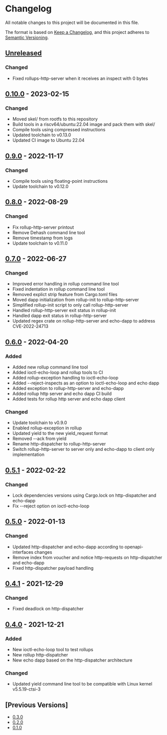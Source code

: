 # Changelog
All notable changes to this project will be documented in this file.

The format is based on [Keep a Changelog](https://keepachangelog.com/en/1.0.0/),
and this project adheres to [Semantic Versioning](https://semver.org/spec/v2.0.0.html).

## [Unreleased]
### Changed
- Fixed rollups-http-server when it receives an inspect with 0 bytes

## [0.10.0] - 2023-02-15
### Changed
- Moved skel/ from rootfs to this repository
- Build tools in a riscv64/ubuntu:22.04 image and pack them with skel/
- Compile tools using compressed instructions
- Updated toolchain to v0.13.0
- Updated CI image to Ubuntu 22.04

## [0.9.0] - 2022-11-17
### Changed
- Compile tools using floating-point instructions
- Update toolchain to v0.12.0

## [0.8.0] - 2022-08-29
### Changed
- Fix rollup-http-server printout
- Remove Dehash command line tool
- Remove timestamp from logs
- Update toolchain to v0.11.0

## [0.7.0] - 2022-06-27
### Changed
- Improved error handling in rollup command line tool
- Fixed indentation in rollup command line tool
- Removed explict strip feature from Cargo.toml files
- Moved dapp initialization from rollup-init to rollup-http-server
- Simplified rollup-init script to only call rollup-http-server
- Handled rollup-http-server exit status in rollup-init
- Handled dapp exit status in rollup-http-server
- Updated regex crate on rollup-http-server and echo-dapp to address CVE-2022-24713

## [0.6.0] - 2022-04-20
### Added
- Added new rollup command line tool
- Added ioctl-echo-loop and rollup tools to CI
- Added rollup-exception handling to ioctl-echo-loop
- Added --reject-inspects as an option to ioctl-echo-loop and echo dapp
- Added exception to rollup-http-server and echo-dapp
- Added rollup http server and echo dapp CI build
- Added tests for rollup http server and echo dapp client

### Changed
- Update toolchain to v0.9.0
- Enabled rollup-exception in rollup
- Updated yield to the new yield\_request format
- Removed --ack from yield
- Rename http-dispatcher to rollup-http-server
- Switch rollup-http-server to server only and echo-dapp to client only implementation

## [0.5.1] - 2022-02-22
### Changed
- Lock dependencies versions using Cargo.lock on http-dispatcher and echo-dapp
- Fix --reject option on ioctl-echo-loop

## [0.5.0] - 2022-01-13
### Changed
- Updated http-dispatcher and echo-dapp according to openapi-interfaces changes
- Remove index from voucher and notice http-requests on http-dispatcher and echo-dapp
- Fixed http-dispatcher payload handling

## [0.4.1] - 2021-12-29
### Changed
- Fixed deadlock on http-dispatcher

## [0.4.0] - 2021-12-21
### Added
- New ioctl-echo-loop tool to test rollups
- New rollup http-dispatcher
- New echo dapp based on the http-dispatcher architecture

### Changed
- Updated yield command line tool to be compatible with Linux kernel v5.5.19-ctsi-3

## [Previous Versions]
- [0.3.0]
- [0.2.0]
- [0.1.0]

[Unreleased]: https://github.com/cartesi/machine-emulator-tools/compare/v0.10.0...HEAD
[0.10.0]: https://github.com/cartesi/machine-emulator-tools/releases/tag/v0.10.0
[0.9.0]: https://github.com/cartesi/machine-emulator-tools/releases/tag/v0.9.0
[0.8.0]: https://github.com/cartesi/machine-emulator-tools/releases/tag/v0.8.0
[0.7.0]: https://github.com/cartesi/machine-emulator-tools/releases/tag/v0.7.0
[0.6.0]: https://github.com/cartesi/machine-emulator-tools/releases/tag/v0.6.0
[0.5.1]: https://github.com/cartesi/machine-emulator-tools/releases/tag/v0.5.1
[0.5.0]: https://github.com/cartesi/machine-emulator-tools/releases/tag/v0.5.0
[0.4.1]: https://github.com/cartesi/machine-emulator-tools/releases/tag/v0.4.1
[0.4.0]: https://github.com/cartesi/machine-emulator-tools/releases/tag/v0.4.0
[0.3.0]: https://github.com/cartesi/machine-emulator-tools/releases/tag/v0.3.0
[0.2.0]: https://github.com/cartesi/machine-emulator-tools/releases/tag/v0.2.0
[0.1.0]: https://github.com/cartesi/machine-emulator-tools/releases/tag/v0.1.0
